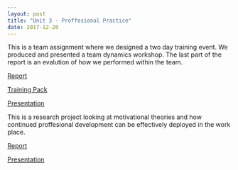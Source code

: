 ```yaml
---
layout: post
title: "Unit 3 - Proffesional Practice"
date: 2017-12-20
---
```


This is a team assignment where we designed a two day training event.  We produced and presented a team dynamics workshop. The last part of the report is an evalution of how we performed within the team.

[Report](https://drive.proton.me/urls/JWE9ME5TFG#UgyQh86f9Aou)

[Training Pack](https://drive.proton.me/urls/PG99CKFP9W#WO9zyELK1FSj)

[Presentation](https://drive.proton.me/urls/346Z5SEGTW#zw57IzKOVC0k)


This is a research project looking at motivational theories and how continued proffesional development can be effectively deployed in the work place.

[Report](https://drive.proton.me/urls/VQYQHMP8S8#FwlLSphHteEF)

[Presentation](https://drive.proton.me/urls/R7MZCFKN1R#GZCnA1sVWIrC)

